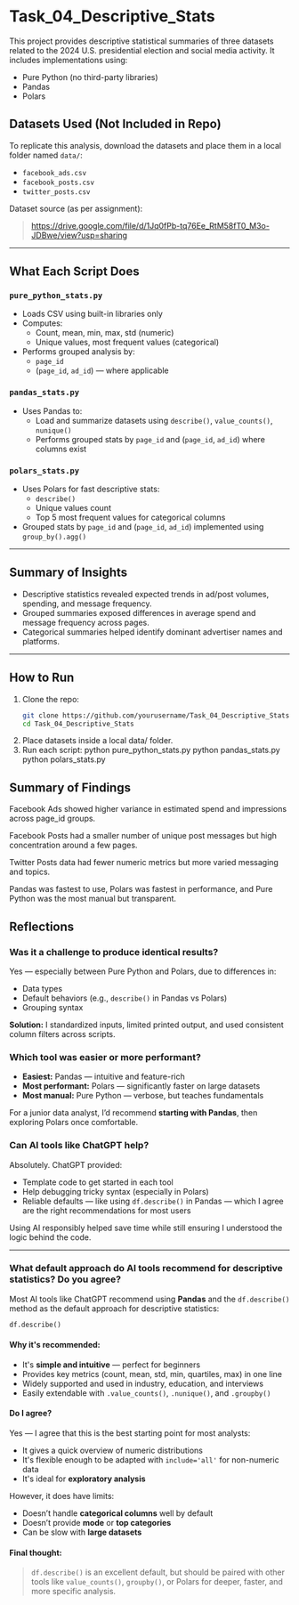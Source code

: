 # Task_04_Descriptive_Stats

This project provides descriptive statistical summaries of three datasets related to the 2024 U.S. presidential election and social media activity. It includes implementations using:

- Pure Python (no third-party libraries)
- Pandas
- Polars

##  Datasets Used (Not Included in Repo)

To replicate this analysis, download the datasets and place them in a local folder named `data/`:
- `facebook_ads.csv`
- `facebook_posts.csv`
- `twitter_posts.csv`

Dataset source (as per assignment):
> https://drive.google.com/file/d/1Jq0fPb-tq76Ee_RtM58fT0_M3o-JDBwe/view?usp=sharing

---

##  What Each Script Does

### `pure_python_stats.py`
- Loads CSV using built-in libraries only
- Computes:
  - Count, mean, min, max, std (numeric)
  - Unique values, most frequent values (categorical)
- Performs grouped analysis by:
  - `page_id`
  - (`page_id`, `ad_id`) — where applicable

### `pandas_stats.py`
- Uses Pandas to:
  - Load and summarize datasets using `describe()`, `value_counts()`, `nunique()`
  - Performs grouped stats by `page_id` and (`page_id`, `ad_id`) where columns exist

### `polars_stats.py`
- Uses Polars for fast descriptive stats:
  - `describe()`
  - Unique values count
  - Top 5 most frequent values for categorical columns
- Grouped stats by `page_id` and (`page_id`, `ad_id`) implemented using `group_by().agg()`

---

## Summary of Insights

- Descriptive statistics revealed expected trends in ad/post volumes, spending, and message frequency.
- Grouped summaries exposed differences in average spend and message frequency across pages.
- Categorical summaries helped identify dominant advertiser names and platforms.

---

##  How to Run

1. Clone the repo:
   ```bash
   git clone https://github.com/yourusername/Task_04_Descriptive_Stats.git
   cd Task_04_Descriptive_Stats
2. Place datasets inside a local data/ folder.
3. Run each script:
    python pure_python_stats.py
    python pandas_stats.py
    python polars_stats.py

## Summary of Findings
Facebook Ads showed higher variance in estimated spend and impressions across page_id groups.

Facebook Posts had a smaller number of unique post messages but high concentration around a few pages.

Twitter Posts data had fewer numeric metrics but more varied messaging and topics.

Pandas was fastest to use, Polars was fastest in performance, and Pure Python was the most manual but transparent.

## Reflections

### Was it a challenge to produce identical results?
Yes — especially between Pure Python and Polars, due to differences in:
- Data types
- Default behaviors (e.g., `describe()` in Pandas vs Polars)
- Grouping syntax

**Solution:** I standardized inputs, limited printed output, and used consistent column filters across scripts.

### Which tool was easier or more performant?
- **Easiest:** Pandas — intuitive and feature-rich
- **Most performant:** Polars — significantly faster on large datasets
- **Most manual:** Pure Python — verbose, but teaches fundamentals

For a junior data analyst, I’d recommend **starting with Pandas**, then exploring Polars once comfortable.

### Can AI tools like ChatGPT help?
Absolutely. ChatGPT provided:
- Template code to get started in each tool
- Help debugging tricky syntax (especially in Polars)
- Reliable defaults — like using `df.describe()` in Pandas — which I agree are the right recommendations for most users

Using AI responsibly helped save time while still ensuring I understood the logic behind the code.

---

### What default approach do AI tools recommend for descriptive statistics? Do you agree?

Most AI tools like ChatGPT recommend using **Pandas** and the `df.describe()` method as the default approach for descriptive statistics:

```python
df.describe()
```

#### Why it's recommended:
- It's **simple and intuitive** — perfect for beginners
- Provides key metrics (count, mean, std, min, quartiles, max) in one line
- Widely supported and used in industry, education, and interviews
- Easily extendable with `.value_counts()`, `.nunique()`, and `.groupby()`

#### Do I agree?
Yes — I agree that this is the best starting point for most analysts:
- It gives a quick overview of numeric distributions
- It's flexible enough to be adapted with `include='all'` for non-numeric data
- It's ideal for **exploratory analysis**

However, it does have limits:
- Doesn’t handle **categorical columns** well by default
- Doesn’t provide **mode** or **top categories**
- Can be slow with **large datasets**

####  Final thought:
> `df.describe()` is an excellent default, but should be paired with other tools like `value_counts()`, `groupby()`, or Polars for deeper, faster, and more specific analysis.
